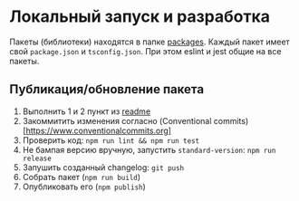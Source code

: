 # Локальный запуск и разработка

Пакeты (библиотеки) находятся в папке [packages](/packages). Каждый пакет имеет свой `package.json` и `tsconfig.json`. При этом eslint и jest общие на все пакеты.

## Публикация/обновление пакета

1. Выполнить 1 и 2 пункт из [readme](readme.md#Использование)
2. Закоммитить изменения согласно (Conventional commits)[https://www.conventionalcommits.org]
3. Проверить код: `npm run lint && npm run test`
4. Не бампая версию вручную, запустить `standard-version`: `npm run release`
5. Запушить созданный changelog: `git push`
6. Собрать пакет (`npm run build`)
7. Опубликовать его (`npm publish`)
